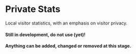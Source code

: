 # Private Stats

Local visitor statistics, with an emphasis on visitor privacy.

#### Still in development, do not use (yet)!
#### Anything can be added, changed or removed at this stage.
